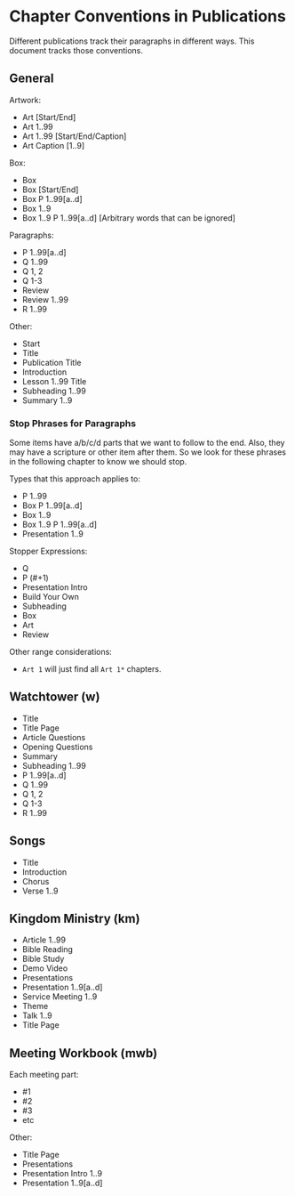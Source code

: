 # Chapter Conventions in Publications #

Different publications track their paragraphs in different ways. This document
tracks those conventions.


## General 

Artwork:
  - Art [Start/End]
  - Art 1..99 
  - Art 1..99 [Start/End/Caption]
  - Art Caption [1..9]

Box:
  - Box
  - Box [Start/End]
  - Box P 1..99[a..d]
  - Box 1..9
  - Box 1..9 P 1..99[a..d] [Arbitrary words that can be ignored]

Paragraphs:
  - P 1..99[a..d]
  - Q 1..99
  - Q 1, 2
  - Q 1-3
  - Review
  - Review 1..99
  - R 1..99

Other:
  - Start
  - Title
  - Publication Title
  - Introduction
  - Lesson 1..99 Title
  - Subheading 1..99
  - Summary 1..9

### Stop Phrases for Paragraphs

Some items have a/b/c/d parts that we want to follow to the end. Also, they
may have a scripture or other item after them. So we look for these phrases in
the following chapter to know we should stop.

Types that this approach applies to:
  - P 1..99
  - Box P 1..99[a..d]
  - Box 1..9
  - Box 1..9 P 1..99[a..d]
  - Presentation 1..9
  
Stopper Expressions:
  - Q 
  - P (#+1)
  - Presentation Intro
  - Build Your Own
  - Subheading
  - Box
  - Art
  - Review

  Other range considerations:
  - `Art 1` will just find all `Art 1*` chapters.


## Watchtower (w) 

  - Title
  - Title Page
  - Article Questions
  - Opening Questions
  - Summary
  - Subheading 1..99
  - P 1..99[a..d]
  - Q 1..99
  - Q 1, 2
  - Q 1-3
  - R 1..99


## Songs

  - Title
  - Introduction
  - Chorus
  - Verse 1..9


## Kingdom Ministry (km)

  - Article 1..99
  - Bible Reading
  - Bible Study 
  - Demo Video
  - Presentations
  - Presentation 1..9[a..d]
  - Service Meeting 1..9
  - Theme
  - Talk 1..9
  - Title Page


## Meeting Workbook (mwb) 

Each meeting part:
  - #1
  - #2
  - #3
  - etc

Other:
  - Title Page
  - Presentations
  - Presentation Intro 1..9
  - Presentation 1..9[a..d]
